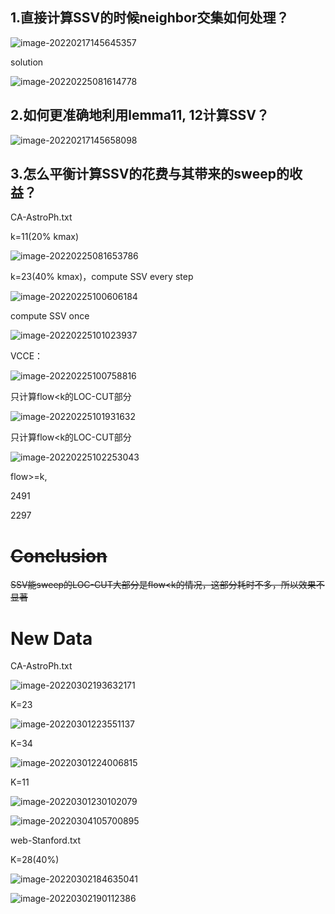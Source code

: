 



## 1.直接计算SSV的时候neighbor交集如何处理？

![image-20220217145645357](..\images\image-20220217145645357.png)

solution

![image-20220225081614778](..\images\image-20220225081614778.png)

## 2.如何更准确地利用lemma11, 12计算SSV？

![image-20220217145658098](..\images\image-20220217145658098.png)

## 3.怎么平衡计算SSV的花费与其带来的sweep的收益？

CA-AstroPh.txt	

k=11(20% kmax)

![image-20220225081653786](..\images\image-20220225081653786.png)

k=23(40% kmax)，compute SSV every step

![image-20220225100606184](..\images\image-20220225100606184.png)

compute SSV  once

![image-20220225101023937](..\images\image-20220225101023937.png)



VCCE：



![image-20220225100758816](..\images\image-20220225100758816.png)



只计算flow<k的LOC-CUT部分

![image-20220225101931632](..\images\image-20220225101931632.png)



只计算flow<k的LOC-CUT部分

![image-20220225102253043](..\images\image-20220225102253043.png)



flow>=k,

2491

2297

# ~~Conclusion~~

~~SSV能sweep的LOC-CUT大部分是flow<k的情况，这部分耗时不多，所以效果不显著~~



# New Data

CA-AstroPh.txt	

![image-20220302193632171](..\images\image-20220302193632171.png)

K=23



![image-20220301223551137](..\images\image-20220301223551137.png)



K=34

![image-20220301224006815](..\images\image-20220301224006815.png)

K=11

![image-20220301230102079](..\images\image-20220301230102079.png)

![image-20220304105700895](..\images\image-20220304105700895.png)





web-Stanford.txt

K=28(40%)

![image-20220302184635041](..\images\image-20220302184635041.png)

![image-20220302190112386](..\images\image-20220302190112386.png)





